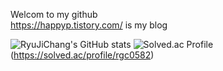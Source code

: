 Welcom to my github
<br>
https://happyp.tistory.com/ is my blog

![RyuJiChang's GitHub stats](https://github-readme-stats.vercel.app/api?username=RyuJiChang&show_icons=true&theme=dracula)
![Solved.ac Profile](http://mazassumnida.wtf/api/generate_badge?boj=rgc0582)
(https://solved.ac/profile/rgc0582)

<!---
RyuJiChang/RyuJiChang is a ✨ special ✨ repository because its `README.md` (this file) appears on your GitHub profile.
You can click the Preview link to take a look at your changes.
--->
